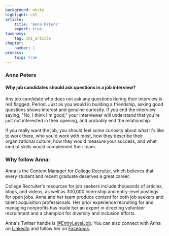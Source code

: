 ```yaml
---
background: white
highlight: ch1
article:
    title: 'Anna Peters'
    expert: true
taxonomy:
    tag: ch1_article
chapter:
    number: 1
process:
    twig: true
---
```

### Anna Peters
#### Why job candidates should ask questions in a job interview?
Any job candidate who does not ask any questions during their interview is red flagged. Period. Just as you would in building a friendship, asking good questions shows interest and genuine curiosity. If you end the interview saying, "No, I think I'm good," your interviewer will understand that you're just not interested in their opening, and probably end the relationship. 

If you really want the job, you should feel some curiosity about what it's like to work there, who you'd work with most, how they describe their organizational culture, how they would measure your success, and what kind of skills would complement their team. 

### Why follow Anna:
Anna is the Content Manager for <a target="_blank" href="https://www.collegerecruiter.com" onclick="ga('send','event','Expert-contribution','Go-to-external-site','From-expert-{{ page.header.article.title|hyphenize }}-to-ext-site1')">College Recruiter</a>, which believes that every student and recent graduate deserves a great career.

College Recruiter's resources for job seekers include thousands of articles, blogs, and videos, as well as 300,000 internship and entry-level postings for open jobs. Anna and her team produce content for both job seekers and talent acquisition professionals. Her prior experience recruiting for and managing nonprofits has made her an expert in directing volunteer recruitment and a champion for diversity and inclusion efforts.

Anna's Twitter handle is <a target="_blank" href="http://twitter.com/EntryLevelJob" onclick="ga('send','event','Expert-contribution','Go-to-social-media','From-expert-{{ page.header.article.title|hyphenize }}-to-Twitter')">@EntryLevelJob</a>. You can also connect with Anna on <a target="_blank" href="https://www.linkedin.com/in/annacpeters/" onclick="ga('send','event','Expert-contribution','Go-to-social-media','From-expert-{{ page.header.article.title|hyphenize }}-to-LinkedIn')">LinkedIn</a> and follow her on <a target="_blank" href="https://www.facebook.com/EntryLevelJobs" onclick="ga('send','event','Expert-contribution','Go-to-social-media','From-expert-{{ page.header.article.title|hyphenize }}-to-FB')">Facebook</a>.
